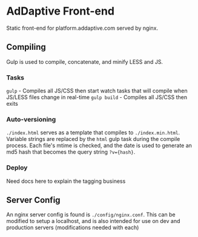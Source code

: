 # AdDaptive Front-end

Static front-end for platform.addaptive.com served by nginx.

## Compiling

Gulp is used to compile, concatenate, and minify LESS and JS.

### Tasks

`gulp` - Compiles all JS/CSS then start watch tasks that will compile when JS/LESS files change in real-time
`gulp build` - Compiles all JS/CSS then exits

### Auto-versioning

`./index.html` serves as a template that compiles to `./index.min.html`. Variable strings are replaced by the `html` gulp task during the compile process. Each file's mtime is checked, and the date is used to generate an md5 hash that becomes the query string `?v={hash}`.

### Deploy

Need docs here to explain the tagging business

## Server Config

An nginx server config is found is `./config/nginx.conf`. This can be modified to setup a localhost, and is also intended for use on dev and production servers (modifications needed with each)